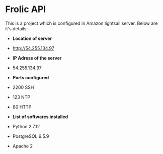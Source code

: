 # Frolic API

This is a project which is configured in Amazon lightsail server. Below are it's details:

- **Location of server** 
- http://54.255.134.97

- **IP Adress of the server**
- 54.255.134.97

- **Ports configured**
- 2200 SSH
- 123 NTP
- 80 HTTP

- **List of softwares installed** 

- Python 2.7.12
- PostgreSQL 9.5.9
- Apache 2
